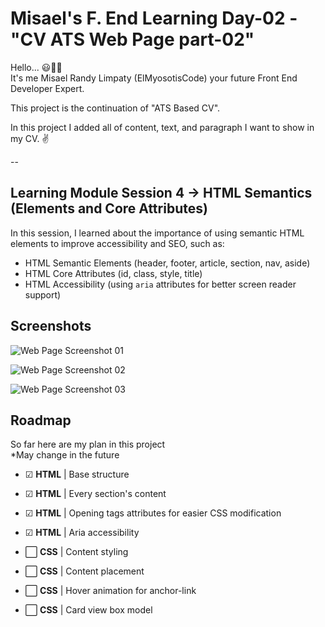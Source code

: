 
# Misael's F. End Learning Day-02 - "CV ATS Web Page part-02"

Hello... 😃👋🏻  
It's me Misael Randy Limpaty (ElMyosotisCode) your future Front End Developer Expert.

This project is the continuation of "ATS Based CV".

In this project I added all of content, text, and paragraph I want to show in my CV. ✌

--

## Learning Module Session 4 -> HTML Semantics (Elements and Core Attributes)

In this session, I learned about the importance of using semantic HTML elements to improve accessibility and SEO, such as:
- HTML Semantic Elements (header, footer, article, section, nav, aside)
- HTML Core Attributes (id, class, style, title)
- HTML Accessibility (using `aria` attributes for better screen reader support)

## Screenshots

![Web Page Screenshot 01](https://github.com/ElMyosotisCode/webdev-lrn-fe-002-cv-html-semantic/blob/main/images/webpage-screenshot-01.JPG)

![Web Page Screenshot 02](https://github.com/ElMyosotisCode/webdev-lrn-fe-002-cv-html-semantic/blob/main/images/webpage-screenshot-02.JPG)

![Web Page Screenshot 03](https://github.com/ElMyosotisCode/webdev-lrn-fe-002-cv-html-semantic/blob/main/images/webpage-screenshot-03.JPG)

## Roadmap

So far here are my plan in this project  
*May change in the future

- ☑ **HTML** | Base structure

- ☑ **HTML** | Every section's content

- ☑ **HTML** | Opening tags attributes for easier CSS modification

- ☑ **HTML** | Aria accessibility

- ⬜ **CSS** | Content styling

- ⬜ **CSS** | Content placement

- ⬜ **CSS** | Hover animation for anchor-link

- ⬜ **CSS** | Card view box model